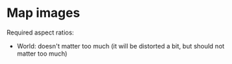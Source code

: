 # Map images

Required aspect ratios:

- World: doesn't matter too much (it will be distorted a bit, but should not matter too much)